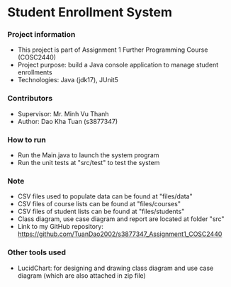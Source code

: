 # Student Enrollment System

### Project information
- This project is part of Assignment 1 Further Programming Course (COSC2440)
- Project purpose: build a Java console application to manage student enrollments
- Technologies: Java (jdk17), JUnit5

### Contributors
- Supervisor: Mr. Minh Vu Thanh
- Author: Dao Kha Tuan (s3877347)

### How to run
- Run the Main.java to launch the system program
- Run the unit tests at "src/test" to test the system

### Note
- CSV files used to populate data can be found at "files/data"
- CSV files of course lists can be found at "files/courses"
- CSV files of student lists can be found at "files/students"
- Class diagram, use case diagram and report are located at folder "src"
- Link to my GitHub repository: https://github.com/TuanDao2002/s3877347_Assignment1_COSC2440

### Other tools used
- LucidChart: for designing and drawing class diagram and use case diagram (which are also attached in zip file)
